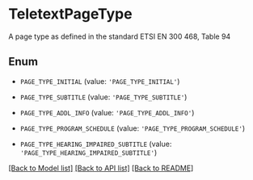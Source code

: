 # TeletextPageType

A page type as defined in the standard ETSI EN 300 468, Table 94

## Enum

* `PAGE_TYPE_INITIAL` (value: `'PAGE_TYPE_INITIAL'`)

* `PAGE_TYPE_SUBTITLE` (value: `'PAGE_TYPE_SUBTITLE'`)

* `PAGE_TYPE_ADDL_INFO` (value: `'PAGE_TYPE_ADDL_INFO'`)

* `PAGE_TYPE_PROGRAM_SCHEDULE` (value: `'PAGE_TYPE_PROGRAM_SCHEDULE'`)

* `PAGE_TYPE_HEARING_IMPAIRED_SUBTITLE` (value: `'PAGE_TYPE_HEARING_IMPAIRED_SUBTITLE'`)

[[Back to Model list]](../README.md#documentation-for-models) [[Back to API list]](../README.md#documentation-for-api-endpoints) [[Back to README]](../README.md)


